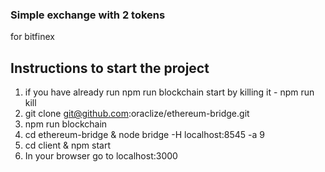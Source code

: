 ### Simple exchange with 2 tokens
for bitfinex

## Instructions to start the project
1. if you have already run npm run blockchain start by killing it - npm run kill
2. git clone git@github.com:oraclize/ethereum-bridge.git
3. npm run blockchain
4. cd ethereum-bridge & node bridge -H localhost:8545 -a 9
5. cd client & npm start
6. In your browser go to localhost:3000